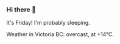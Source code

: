 ### Hi there :wave:

It's Friday! I'm probably sleeping.

Weather in Victoria BC: overcast, at +14°C.
